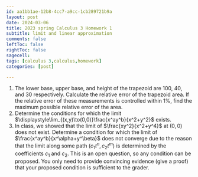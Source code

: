```yaml
---
id: aa1bb1ae-12b8-4cc7-a9cc-1cb289721b9a
layout: post
date: 2024-03-06
title: 2023 spring Calculus 3 Homework 1
subtitle: limit and linear approximation
comments: false
leftToc: false
rightToc: false
sagecell: 
tags: [calculus 3,calculus,homework]
categories: [post]

---
```

1. The lower base, upper base, and height of the trapezoid are 100, 40, and 30 respectively. Calculate the relative error of the trapezoid area. If the relative error of these measurements is controlled within 1%, find the maximum possible relative error of the area.
2. Determine the conditions for which the limit $\displaystyle\lim_{(x,y)\to(0,0)}\frac{x^ay^b}{x^2+y^2}$ exists.
3. In class, we showed that the limit of $\frac{xy^2}{x^2+y^4}$ at $(0,0)$ does not exist. Determine a condition for which the limit of $\frac{x^ay^b}{x^\alpha+y^\beta}$ does not converge due to the reason that the limit along some path $(c_1t^n,c_2t^m)$ is determined by the coefficients $c_1$ and $c_2$. This is an open question, so any condition can be proposed. You only need to provide convincing evidence (give a proof) that your proposed condition is sufficient to the grader.
